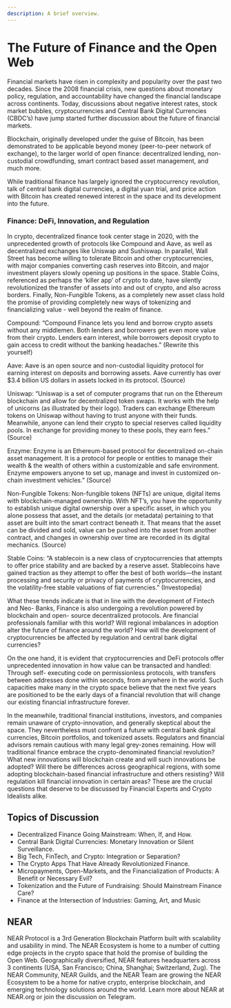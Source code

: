 ```yaml
---
description: A brief overview.
---
```


# The Future of Finance and the Open Web

Financial markets have risen in complexity and popularity over the past two decades. Since the 2008 financial crisis, new questions about monetary policy, regulation, and accountability have changed the financial landscape across continents. Today, discussions about negative interest rates, stock market bubbles, cryptocurrencies and Central Bank Digital Currencies (CBDC’s) have jump started further discussion about the future of financial markets.

Blockchain, originally developed under the guise of Bitcoin, has been demonstrated to be applicable beyond money (peer-to-peer network of exchange), to the larger world of open finance: decentralized lending, non-custodial crowdfunding, smart contract based asset management, and much more.

While traditional finance has largely ignored the cryptocurrency revolution, talk of central bank digital currencies, a digital yuan trial, and price action with Bitcoin has created renewed interest in the space and its development into the future.

### Finance: DeFi, Innovation, and Regulation

In crypto, decentralized finance took center stage in 2020, with the unprecedented growth of protocols like Compound and Aave, as well as decentralized exchanges like Uniswap and Sushiswap. In parallel, Wall Street has become willing to tolerate Bitcoin and other cryptocurrencies, with major companies converting cash reserves into Bitcoin, and major investment players slowly opening up positions in the space. Stable Coins, referenced as perhaps the ‘killer app’ of crypto to date, have silently revolutionized the transfer of assets into and out of crypto, and also across borders. Finally, Non-Fungible Tokens, as a completely new asset class hold the promise of providing completely new ways of tokenizing and financializing value - well beyond the realm of finance.&#x20;

Compound: “Compound Finance lets you lend and borrow crypto assets without any middlemen. Both lenders and borrowers get even more value from their crypto. Lenders earn interest, while borrowers deposit crypto to gain access to credit without the banking headaches.” (Rewrite this yourself)

Aave: Aave is an open source and non-custodial liquidity protocol for earning interest on deposits and borrowing assets. Aave currently has over $3.4 billion US dollars in assets locked in its protocol. (Source)

Uniswap: “Uniswap is a set of computer programs that run on the Ethereum blockchain and allow for decentralized token swaps. It works with the help of unicorns (as illustrated by their logo). Traders can exchange Ethereum tokens on Uniswap without having to trust anyone with their funds. Meanwhile, anyone can lend their crypto to special reserves called liquidity pools. In exchange for providing money to these pools, they earn fees.” (Source)

Enzyme: Enzyme is an Ethereum-based protocol for decentralized on-chain asset management. It is a protocol for people or entities to manage their wealth & the wealth of others within a customizable and safe environment. Enzyme empowers anyone to set up, manage and invest in customized on-chain investment vehicles.” (Source)

Non-Fungible Tokens: Non-fungible tokens (NFTs) are unique, digital items with blockchain-managed ownership. With NFT’s, you have the opportunity to establish unique digital ownership over a specific asset, in which you alone possess that asset, and the details (or metadata) pertaining to that asset are built into the smart contract beneath it. That means that the asset can be divided and sold, value can be pushed into the asset from another contract, and changes in ownership over time are recorded in its digital mechanics. (Source)

Stable Coins: “A stablecoin is a new class of cryptocurrencies that attempts to offer price stability and are backed by a reserve asset. Stablecoins have gained traction as they attempt to offer the best of both worlds—the instant processing and security or privacy of payments of cryptocurrencies, and the volatility-free stable valuations of fiat currencies.” (Investopedia)

What these trends indicate is that in line with the development of Fintech and Neo- Banks, Finance is also undergoing a revolution powered by blockchain and open- source decentralized protocols. Are financial professionals familiar with this world? Will regional imbalances in adoption alter the future of finance around the world? How will the development of cryptocurrencies be affected by regulation and central bank digital currencies?&#x20;

On the one hand, it is evident that cryptocurrencies and DeFi protocols offer unprecedented innovation in how value can be transacted and handled: Through self- executing code on permissionless protocols, with transfers between addresses done within seconds, from anywhere in the world. Such capacities make many in the crypto space believe that the next five years are positioned to be the early days of a financial revolution that will change our existing financial infrastructure forever.

In the meanwhile, traditional financial institutions, investors, and companies remain unaware of crypto-innovation, and generally skeptical about the space. They nevertheless must confront a future with central bank digital currencies, Bitcoin portfolios, and tokenized assets. Regulators and financial advisors remain cautious with many legal grey-zones remaining. How will traditional finance embrace the crypto-denominated financial revolution? What new innovations will blockchain create and will such innovations be adopted? Will there be differences across geographical regions, with some adopting blockchain-based financial infrastructure and others resisting? Will regulation kill financial innovation in certain areas? These are the crucial questions that deserve to be discussed by Financial Experts and Crypto Idealists alike.

## Topics of Discussion&#x20;

* Decentralized Finance Going Mainstream: When, If, and How.
* Central Bank Digital Currencies: Monetary Innovation or Silent Surveillance.
* Big Tech, FinTech, and Crypto: Integration or Separation?
* The Crypto Apps That Have Already Revolutionized Finance.
* Micropayments, Open-Markets, and the Financialization of Products: A Benefit or Necessary Evil?
* Tokenization and the Future of Fundraising: Should Mainstream Finance Care?
* Finance at the Intersection of Industries: Gaming, Art, and Music

## NEAR&#x20;

NEAR Protocol is a 3rd Generation Blockchain Platform built with scalability and usability in mind. The NEAR Ecosystem is home to a number of cutting edge projects in the crypto space that hold the promise of building the Open Web. Geographically diversified, NEAR features headquarters across 3 continents (USA, San Francisco; China, Shanghai; Switzerland, Zug). The NEAR Community, NEAR Guilds, and the NEAR Team are growing the NEAR Ecosystem to be a home for native crypto, enterprise blockchain, and emerging technology solutions around the world. Learn more about NEAR at NEAR.org or join the discussion on Telegram.
